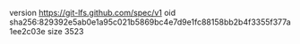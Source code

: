 version https://git-lfs.github.com/spec/v1
oid sha256:829392e5ab0e1a95c021b5869bc4e7d9e1fc88158bb2b4f3355f377a1ee2c03e
size 3523
